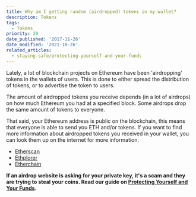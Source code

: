 ```yaml
---
title: Why am I getting random (airdropped) tokens in my wallet?
description: Tokens
tags:
  - Tokens
priority: 20
date_published: '2017-11-26'
date_modified: '2021-10-26'
related_articles:
  - staying-safe/protecting-yourself-and-your-funds
---
```


Lately, a lot of blockchain projects on Ethereum have been 'airdropping' tokens in the wallets of users. This is done to either spread the distribution of tokens, or to advertise the token to users.

The amount of airdropped tokens you receive depends (in a lot of airdrops) on how much Ethereum you had at a specified block. Some airdrops drop the same amount of tokens to everyone.

That said, your Ethereum address is public on the blockchain, this means that everyone is able to send you ETH and/or tokens. If you want to find more information about airdropped tokens you received in your wallet, you can look them up on the internet for more information.

- [Etherscan](https://etherscan.io/)
- [Ethplorer](https://ethplorer.io/)
- [Etherchain](https://etherchain.org/)

**If an airdrop website is asking for your private key, it's a scam and they are trying to steal your coins. Read our guide on [Protecting Yourself and Your Funds](/staying-safe/protecting-yourself-and-your-funds).**

